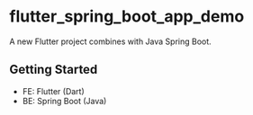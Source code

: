 # flutter_spring_boot_app_demo

A new Flutter project combines with Java Spring Boot.

## Getting Started

- FE: Flutter (Dart)
- BE: Spring Boot (Java)
